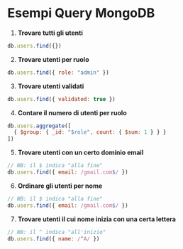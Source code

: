 # Esempi Query MongoDB

1. **Trovare tutti gli utenti**

```javascript
db.users.find({})
```

2. **Trovare utenti per ruolo**

```javascript
db.users.find({ role: "admin" })
```

3. **Trovare utenti validati**

```javascript
db.users.find({ validated: true })
```

4. **Contare il numero di utenti per ruolo**

```javascript
db.users.aggregate([
  { $group: { _id: "$role", count: { $sum: 1 } } }
])
```

5. **Trovare utenti con un certo dominio email**

```javascript
// NB: il $ indica "alla fine"
db.users.find({ email: /gmail.com$/ })
```

6. **Ordinare gli utenti per nome**

```javascript
// NB: il $ indica "alla fine"
db.users.find({ email: /gmail.com$/ })
```

7. **Trovare utenti il cui nome inizia con una certa lettera**

```javascript
// NB: il ^ indica "all'inizio"
db.users.find({ name: /^A/ })
```
